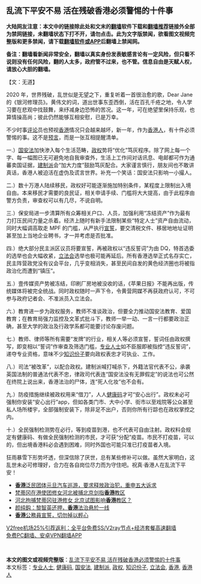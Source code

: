  <h2>乱流下平安不易 活在残破香港必须警惕的十件事</h2> <p class="notice"><b>大陆网友注意：本文中的链接除此处和文末的<a href="https://github.com/bannedbook/fanqiang" >翻墙</a>软件下载和<a href="https://github.com/killgcd/justmysocks/blob/master/README.md">翻墙推荐</a>链接外全部为禁网链接，未翻墙状态下打不开，请勿点击。此为文字版禁闻，欲看图文视频完整版和更多禁闻，请下载<a href="https://github.com/bannedbook/fanqiang">翻墙软件或APP</a>后翻墙上禁闻网。</p><p>备注：翻墙看新闻非常安全，翻墙以真实身份发表敏感言论有一定风险，但只看不说则没有任何风险，翻的人太多，政府管不过来，也不管。信息自由是天赋人权，请放心大胆的翻墙。</b></p>  <div class="entry">  <p>【文：无道】</p> <p>2020 年，世界残破，乱世似是无望之下，重复听着一首很治愈的歌，Dear Jane 的《银河修理员》。黄伟文的词，道出世事东歪西倒，活在百孔千疮之地，令人学习要在悲观中找鼓舞，来纾减身边恐怖的苦况。这一年，可在绝望里保持乐观，也算情操高尚；彼此仍然能够互相安慰，已是万幸。</p> <p>不少时事<span class='wp_keywordlink_affiliate'><a href="https://www.bannedbook.org/bnews/comments/" title="新闻评论" target="_blank">评论</a></span>员也预视<a href="https://www.bannedbook.org/bnews/tag/%e9%a6%99%e6%b8%af/" class="st_tag internal_tag" rel="tag" title="标签 香港 下的日志">香港</a>情况只会越来越坏，新一年，作为<a href="https://www.bannedbook.org/bnews/tag/%E9%A6%99%E6%B8%AF%E4%BA%BA/" class="st_tag internal_tag" rel="tag" title="标签 香港人 下的日志">香港人</a>，有十件必须警惕的事。这不是<span class='wp_keywordlink'><a href="https://www.bannedbook.org/forum5/" title="预言玄学禁书下载" rel="nofollow">预言</a></span>，而是一张互相提醒清单。</p>  <p>一.）<a href="https://www.bannedbook.org/bnews/tag/%e5%9b%bd%e5%ae%89%e6%b3%95/" class="st_tag internal_tag" rel="tag" title="标签 国安法 下的日志">国安法</a>加快渗入每个生活范畴，<a href="https://www.bannedbook.org/bnews/tag/%e6%94%bf%e6%9d%83/" class="st_tag internal_tag" rel="tag" title="标签 政权 下的日志">政权</a>势将“优化”笃灰程序。除了网上每一个字、每一幅图已无可避免地自我审查外，生活上工作间对话讯息、电邮都可作为通蕃卖国证据，<a href="https://www.bannedbook.org/bnews/tag/%e5%bb%ba%e5%88%b6%e6%b4%be/" class="st_tag internal_tag" rel="tag" title="标签 建制派 下的日志">建制派</a>会“加大力度”鼓励笃灰配合。大家谨言慎行，朋友间也不敢讲真话，香港人被迫活在虚伪及谎言世界。补充一个笑话：国安法只影响一小撮人。</p> <p>二.）数十万港人陆续移民，政权好可能逐渐施加特别条件，某程度上限制出入境自由。本来移民才需要的良民证，相关申请手续、门槛将大大提高，由于此程序由警方负责，审查权可以有几尽，不说自明。</p> <p>三.）保安局进一步清算所有众筹相关户口、人员，加强利用“冻结资产”作为最有力打压民间力量之杀着。经济上随时有新手法限制某些“特定人士”资产自由流动，同时大幅调高取走 MPF 的门槛，从严执行<span class='wp_keywordlink'><a href="https://www.bannedbook.org/forum5/topic17.html" title="宣誓与预言" target="_blank">宣誓</a></span>，要交清税文件、移居地地址证明甚至加上当地企业聘书，才一并考虑是否批准。 </p>  <p>四.）绝大部分民主派区议员将要宣誓，再被政权以“违反誓词”为由 DQ，特首选委的选举也会大幅收紧，<a href="https://www.bannedbook.org/bnews/tag/%e7%ab%8b%e6%b3%95%e4%bc%9a/" class="st_tag internal_tag" rel="tag" title="标签 立法会 下的日志">立法会</a>选举也极可能再延后。所有香港选举正式名存实亡，民主阵营政党没有议会平台，几乎变相消失，甚至民间自发的黄色经济圈也将被指政治化而遭到“镇压”。</p> <p>五.）壹传媒资产势被冻结，印刷厂房地被没收的话，《苹果日报》不能再出版，传统媒体将被完全统战。同时政权随时一声下令，令黄营网媒不再获政府认可，不可参与政府记者会、不准派员入立法会。</p> <p>六.）教育进一步为政权服务，教师不准谈政治，但要全力推动国安法教育、爱国教育；在教育局强力监控及文革式批斗下，教师一举一动、一言一行都要政治正确，甚至大学的政治及行政学系都可能要讨论存废问题。</p>  <p>七.）教师、律师等所有需要“发牌”的行业，相关人等必须宣誓，誓词任由政权撰写，即变相以“誓词”作审查及筛选门槛，<a href="https://www.bannedbook.org/bnews/tag/%E4%B8%93%E4%B8%9A%E4%BA%BA%E5%A3%AB/" class="st_tag internal_tag" rel="tag" title="标签 专业人士 下的日志">专业人士</a>如不臣服即被指控“违反誓词”，递夺专业资格，意味不少<a href="https://www.bannedbook.org/bnews/tag/%E7%9F%A5%E8%AF%86%E4%BB%BD%E5%AD%90/" class="st_tag internal_tag" rel="tag" title="标签 知识份子 下的日志">知识份子</a>要向政权表忠才可执业、工作。</p> <p>八.）司法“被改革”，以配合政权。建制派喊打喊杀下，外籍法官代表不公，承袭英国法制的普通法代表不忠，律政司代表连“国安法没有无罪假定”的说法也可公然在终院上说出来，香港法治的尸体，连“死人化妆”也不会有。</p> <p>九.）防疫措施继续被政权用来“借刀”，人人<a href="https://www.bannedbook.org/bnews/tag/%e5%81%a5%e5%ba%b7%e7%a0%81/" class="st_tag internal_tag" rel="tag" title="标签 健康码 下的日志">健康码</a>才可“安心出行”。政权未必可强制你安装“安心出行”app，但如各类门市、大中小学、街市以至戏院等公众甚至私人场所楼宇，全部强制安装下，除非足不出户，否则你所有行踪也在政权掌控之内。</p>  <p>十.）全民强制检测势在必行，等到疫苗到港，也不代表可自由注射。政权料会规定有健康码、有做全民强制检测的市民，才可获“分配”疫苗。市民不打疫苗，可以的，但出境香港料必会遇到困难，同时外国也可能只准已打疫苗者入境。</p> <p>狂雨暴雪下形势坏透，但深信除了厌世，总有某些修补可以做。虽然大家明白，这乱世未必可修理好，合力在各自岗位尽力而为守住吧。祝真‧香港人在乱流下平安！</p> <ul class='op-related-articles' title='相关阅读'> <li><a href='https://www.bannedbook.org/bnews/cnnews/hknews/20210101/1459223.html' target='_blank'><b>香港</b>泛民团体元旦汽车巡游，要求释放政治犯，重申五大诉求</a></li> <li><a href='https://www.bannedbook.org/bnews/baitai/20210101/1459190.html' target='_blank'>梵蒂冈在港使团修女河北被捕北京剑指<b>香港</b>教区</a></li> <li><a href='https://www.bannedbook.org/bnews/headline/20210101/1459159.html' target='_blank'>河北拘捕梵蒂冈驻港修女 北京试图影响<b>香港</b>教区？</a></li> <li><a href='https://www.bannedbook.org/bnews/baitai/20210101/1459046.html' target='_blank'>颜纯鈎：黎智英还押，<b>香港</b>法治悬於一线</a></li> <li><a href='https://www.bannedbook.org/bnews/baitai/20210101/1459037.html' target='_blank'><b>香港</b>公務員宣誓，切勿掉以輕心</a></li> </ul> <p class="texttj"> <a href="https://www.bannedbook.org/forum23/topic22702.html" target="_blank">V2free机场25%引荐返利：全平台免费SS/V2ray节点+经济套餐高速翻墙</a><br/> <a href="https://github.com/bannedbook/fanqiang/wiki/%E7%A6%81%E9%97%BB%E7%BD%91%E5%AE%89%E5%8D%93%E7%BF%BB%E5%A2%99%E6%96%B0%E9%97%BBAPP" target="_blank">免费PC翻墙、安卓VPN翻墙APP</a></p><p> </p><a name='sharetosocial'></a>       <div><b>本文的图文或视频完整版</b>：<a href='https://www.bannedbook.org/bnews/comments/20210101/1459239.html'>乱流下平安不易 活在残破香港必须警惕的十件事</a></div>  </div><!--END ENTRY--> <div class="postfooter"> <div>本文标签：<a href="https://www.bannedbook.org/bnews/tag/%E4%B8%93%E4%B8%9A%E4%BA%BA%E5%A3%AB/" rel="tag">专业人士</a>, <a href="https://www.bannedbook.org/bnews/tag/%e5%81%a5%e5%ba%b7%e7%a0%81/" rel="tag">健康码</a>, <a href="https://www.bannedbook.org/bnews/tag/%e5%9b%bd%e5%ae%89%e6%b3%95/" rel="tag">国安法</a>, <a href="https://www.bannedbook.org/bnews/tag/%e5%bb%ba%e5%88%b6%e6%b4%be/" rel="tag">建制派</a>, <a href="https://www.bannedbook.org/bnews/tag/%e6%94%bf%e6%9d%83/" rel="tag">政权</a>, <a href="https://www.bannedbook.org/bnews/tag/%E7%9F%A5%E8%AF%86%E4%BB%BD%E5%AD%90/" rel="tag">知识份子</a>, <a href="https://www.bannedbook.org/bnews/tag/%e7%ab%8b%e6%b3%95%e4%bc%9a/" rel="tag">立法会</a>, <a href="https://www.bannedbook.org/bnews/tag/%e9%a6%99%e6%b8%af/" rel="tag">香港</a>, <a href="https://www.bannedbook.org/bnews/tag/%E9%A6%99%E6%B8%AF%E4%BA%BA/" rel="tag">香港人</a></div>  </div><!--END POSTFOOTER--> 